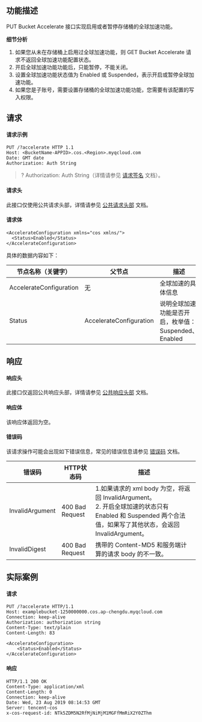 ## 功能描述

PUT Bucket Accelerate 接口实现启用或者暂停存储桶的全球加速功能。

**细节分析**

1. 如果您从未在存储桶上启用过全球加速功能，则 GET Bucket Accelerate 请求不返回全球加速功能配置状态。
2. 开启全球加速功能功能后，只能暂停，不能关闭。
3. 设置全球加速功能状态值为 Enabled 或 Suspended，表示开启或暂停全球加速功能。
4. 如果您是子账号，需要设置存储桶的全球加速功能功能，您需要有该配置的写入权限。

## 请求

#### 请求示例

```shell
PUT /?accelerate HTTP 1.1
Host: <BucketName-APPID>.cos.<Region>.myqcloud.com
Date: GMT date
Authorization: Auth String
```

>? Authorization: Auth String（详情请参见 [请求签名](https://cloud.tencent.com/document/product/436/7778) 文档）。

#### 请求头

此接口仅使用公共请求头部，详情请参见 [公共请求头部](https://cloud.tencent.com/document/product/436/7728) 文档。

#### 请求体

```shell
<AccelerateConfiguration xmlns="cos xmlns/"> 
  <Status>Enabled</Status> 
</AccelerateConfiguration>
```

具体的数据内容如下：

| 节点名称（关键字）      | 父节点                  | 描述                                                 | 类型      |
| ----------------------- | ----------------------- | ---------------------------------------------------- | --------- |
| AccelerateConfiguration | 无                      | 全球加速的具体信息                                   | Container |
| Status                  | AccelerateConfiguration | 说明全球加速功能是否开启，枚举值：Suspended、Enabled | Enum      |


## 响应

#### 响应头

此接口仅返回公共响应头部，详情请参见 [公共响应头部](https://cloud.tencent.com/document/product/436/7729) 文档。 

#### 响应体

该响应体返回为空。

#### 错误码

该请求操作可能会出现如下错误信息，常见的错误信息请参见 [错误码](https://cloud.tencent.com/document/product/436/7730) 文档。

| 错误码          | HTTP状态码      | 描述                                                         |
| --------------- | --------------- | ------------------------------------------------------------ |
| InvalidArgument | 400 Bad Request | 1.如果请求的 xml body 为空，将返回 InvalidArgument。<br>2. 开启全球加速的状态只有 Enabled 和 Suspended 两个合法值，如果写了其他状态，会返回 InvalidArgument。 |
| InvalidDigest   | 400 Bad Request | 携带的 Content-MD5 和服务端计算的请求 body 的不一致。        |

## 实际案例

#### 请求

```shell
PUT /?accelerate HTTP/1.1
Host: examplebucket-1250000000.cos.ap-chengdu.myqcloud.com
Connection: keep-alive
Authorization: authorization string
Content-Type: text/plain
Content-Length: 83

<AccelerateConfiguration>
    <Status>Enabled</Status>
</AccelerateConfiguration>
```

#### 响应

```shell
HTTP/1.1 200 OK
Content-Type: application/xml
Content-Length: 0
Connection: keep-alive
Date: Wed, 23 Aug 2019 08:14:53 GMT
Server: tencent-cos
x-cos-request-id: NTk5ZDM5N2RfMjNiMjM1MGFfMmRiX2Y0ZThm
```
